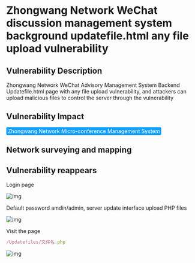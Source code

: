 # Zhongwang Network WeChat discussion management system background updatefile.html any file upload vulnerability

## Vulnerability Description

Zhongwang Network WeChat Advisory Management System Backend Updatefile.html page with any file upload vulnerability, and attackers can upload malicious files to control the server through the vulnerability

## Vulnerability Impact

<span style="background-color:rgb(18, 160, 255); padding: 2px 4px; border-radius: 3px; color: white;">Zhongwang Network Micro-conference Management System</span>

## Network surveying and mapping



## Vulnerability reappears

Login page

![img](https://raw.githubusercontent.com/PeiQi0/PeiQi-WIKI-Book/refs/heads/main/docs/.vuepress/../.vuepress/public/img/1644764082049-d71cf4ba-4bdb-44e3-9fd2-222d4615ef87.png)

Default password amdin/admin, server update interface upload PHP files

![img](https://raw.githubusercontent.com/PeiQi0/PeiQi-WIKI-Book/refs/heads/main/docs/.vuepress/../.vuepress/public/img/1644764127005-a8fe69aa-41b4-4797-86ec-93b6eaace692.png)

Visit the page

```javascript
/Updatefiles/文件名.php
```

![img](https://raw.githubusercontent.com/PeiQi0/PeiQi-WIKI-Book/refs/heads/main/docs/.vuepress/../.vuepress/public/img/1644764179206-a350d59f-34da-4d25-add6-4ac48028499d.png)